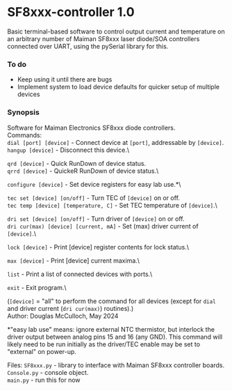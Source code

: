 # SF8xxx-controller 1.0
Basic terminal-based software to control output current and temperature on an arbitrary number of Maiman SF8xxx laser diode/SOA controllers connected over UART, using the pySerial library for this.

### To do
- Keep using it until there are bugs
- Implement system to load device defaults for quicker setup of multiple devices

### Synopsis
Software for Maiman Electronics SF8xxx diode controllers.\
Commands:\
`dial [port] [device]` - Connect device at `[port]`, addressable by `[device]`.\
`hangup [device]` - Disconnect this device.\

`qrd [device]` - Quick RunDown of device status.\
`qrrd [device]` - QuickeR RunDown of device status.\

`configure [device]` - Set device registers for easy lab use.*\

`tec set [device] [on/off]` - Turn TEC of `[device]` on or off.\
`tec temp [device] [temperature, C]` - Set TEC temperature of `[device]`.\

`dri set [device] [on/off]` - Turn driver of `[device]` on or off.\
`dri cur(max) [device] [current, mA]` - Set (max) driver current of `[device]`.\

`lock [device]` - Print [device] register contents for lock status.\

`max [device]` - Print [device] current maxima.\

`list` - Print a list of connected devices with ports.\

`exit` - Exit program.\

(`[device]` = "all" to perform the command for all devices (except for `dial` and driver current (`dri cur(max)`) routines).)\
Author: Douglas McCulloch, May 2024

*"easy lab use" means: ignore external NTC thermistor, but interlock the driver output between analog pins 15 and 16 (any GND). This command will likely need to be run initially as the driver/TEC enable may be set to "external" on power-up.

Files:
`SF8xxx.py` - library to interface with Maiman SF8xxx controller boards.\
`Console.py` - console object.\
`main.py` - run this for now
